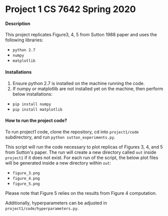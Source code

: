 # Project 1 CS 7642 Spring 2020

#### Description

This project replicates Figure3, 4, 5 from Sutton 1988 paper and uses the following libraries:

* `python 2.7`
* `numpy`
* `matplotlib`

#### Installations
1. Ensure python 2.7 is installed on the machine running the code.
2. If numpy or matplotlib are not installed yet on the machine, then perform below installations: 
* `pip install numpy`
* `pip install matplotlib` 

#### How to run the project code?
To run project1 code, clone the repository, cd into `project1/code` subdirectory, and run `python sutton_experiments.py`.

This script will run the code necessary to plot replicas of Figures 3, 4, and 5 from Sutton's paper.
The run will create a new directory called `out` inside `project1` if it does not exist. 
For each run of the script, the below plot files will be generated inside a new directory within `out`:
* `figure_3.png`
* `figure_4.png`
* `figure_5.png`

Please note that Figure 5 relies on the results from Figure 4 computation.

Additionally, hyperparameters can be adjusted in `project1/code/hyperparameters.py`.
